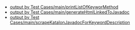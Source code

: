 - [output by Test Cases/main/printListOfKeyworMethod](./keywordList.txt)
- [output by Test Cases/main/generateHtmlLinkedToJavadoc](./keywords-linked-to-javadoc.html)
- [output by Test Cases/main/scrapeKatalonJavadocForKeywordDescription](./javadoc.json)
